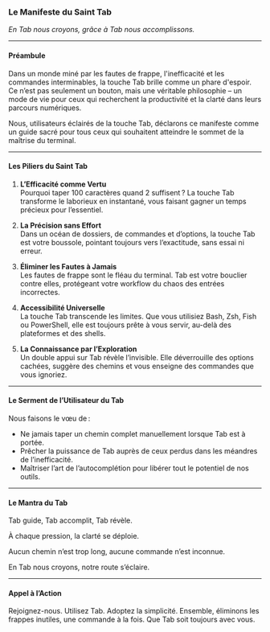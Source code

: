 ### **Le Manifeste du Saint Tab**  
*En Tab nous croyons, grâce à Tab nous accomplissons.*

---

#### **Préambule**  
Dans un monde miné par les fautes de frappe, l'inefficacité et les commandes interminables, la touche Tab brille comme un phare d'espoir. Ce n’est pas seulement un bouton, mais une véritable philosophie – un mode de vie pour ceux qui recherchent la productivité et la clarté dans leurs parcours numériques.

Nous, utilisateurs éclairés de la touche Tab, déclarons ce manifeste comme un guide sacré pour tous ceux qui souhaitent atteindre le sommet de la maîtrise du terminal.

---

#### **Les Piliers du Saint Tab**  

1. **L’Efficacité comme Vertu**  
   Pourquoi taper 100 caractères quand 2 suffisent ? La touche Tab transforme le laborieux en instantané, vous faisant gagner un temps précieux pour l’essentiel.  

2. **La Précision sans Effort**  
   Dans un océan de dossiers, de commandes et d’options, la touche Tab est votre boussole, pointant toujours vers l’exactitude, sans essai ni erreur.  

3. **Éliminer les Fautes à Jamais**  
   Les fautes de frappe sont le fléau du terminal. Tab est votre bouclier contre elles, protégeant votre workflow du chaos des entrées incorrectes.  

4. **Accessibilité Universelle**  
   La touche Tab transcende les limites. Que vous utilisiez Bash, Zsh, Fish ou PowerShell, elle est toujours prête à vous servir, au-delà des plateformes et des shells.  

5. **La Connaissance par l’Exploration**  
   Un double appui sur Tab révèle l’invisible. Elle déverrouille des options cachées, suggère des chemins et vous enseigne des commandes que vous ignoriez.  

---

#### **Le Serment de l’Utilisateur du Tab**  

Nous faisons le vœu de :
- Ne jamais taper un chemin complet manuellement lorsque Tab est à portée.  
- Prêcher la puissance de Tab auprès de ceux perdus dans les méandres de l’inefficacité.  
- Maîtriser l’art de l’autocomplétion pour libérer tout le potentiel de nos outils.  

---

#### **Le Mantra du Tab**  

Tab guide, Tab accomplit, Tab révèle.  

À chaque pression, la clarté se déploie.  

Aucun chemin n’est trop long, aucune commande n’est inconnue.  

En Tab nous croyons, notre route s’éclaire.  

---

#### **Appel à l’Action**  
Rejoignez-nous. Utilisez Tab. Adoptez la simplicité. Ensemble, éliminons les frappes inutiles, une commande à la fois. Que Tab soit toujours avec vous.  

